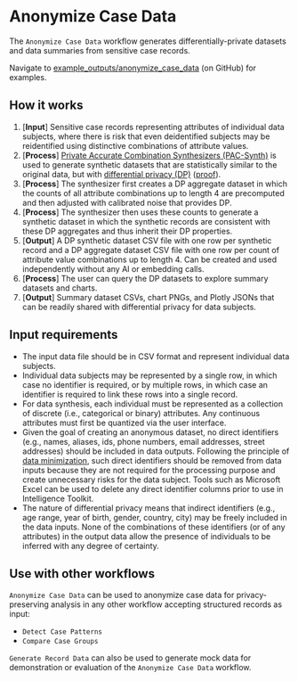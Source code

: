 # Anonymize Case Data

The `Anonymize Case Data` workflow generates differentially-private datasets and data summaries from sensitive case records.

Navigate to [example_outputs/anonymize_case_data](https://github.com/microsoft/intelligence-toolkit/tree/main/example_outputs/anonymize_case_data) (on GitHub) for examples.

## How it works

1. [**Input**] Sensitive case records representing attributes of individual data subjects, where there is risk that even deidentified subjects may be reidentified using distinctive combinations of attribute values.
2. [**Process**] [Private Accurate Combination Synthesizers (PAC-Synth)](https://github.com/microsoft/synthetic-data-showcase/blob/main/packages/lib-pacsynth/README.md) is used to generate synthetic datasets that are statistically similar to the original data, but with [differential privacy (DP)](https://en.wikipedia.org/wiki/Differential_privacy) ([proof](https://github.com/microsoft/synthetic-data-showcase/blob/main/docs/dp/dp_marginals.pdf)).
3. [**Process**] The synthesizer first creates a DP aggregate dataset in which the counts of all attribute combinations up to length 4 are precomputed and then adjusted with calibrated noise that provides DP.
4. [**Process**] The synthesizer then uses these counts to generate a synthetic dataset in which the synthetic records are consistent with these DP aggregates and thus inherit their DP properties.
5. [**Output**] A DP synthetic dataset CSV file with one row per synthetic record and a DP aggregate dataset CSV file with one row per count of attribute value combinations up to length 4. Can be created and used independently without any AI or embedding calls.
6. [**Process**] The user can query the DP datasets to explore summary datasets and charts.
7. [**Output**] Summary dataset CSVs, chart PNGs, and Plotly JSONs that can be readily shared with differential privacy for data subjects.

## Input requirements

- The input data file should be in CSV format and represent individual data subjects.
- Individual data subjects may be represented by a single row, in which case no identifier is required, or by multiple rows, in which case an identifier is required to link these rows into a single record.
- For data synthesis, each individual must be represented as a collection of discrete (i.e., categorical or binary) attributes. Any continuous attributes must first be quantized via the user interface.
- Given the goal of creating an anonymous dataset, no direct identifiers (e.g., names, aliases, ids, phone numbers, email addresses, street addresses) should be included in data outputs. Following the principle of [data minimization](https://en.wikipedia.org/wiki/Data_minimization), such direct identifiers should be removed from data inputs because they are not required for the processing purpose and create unnecessary risks for the data subject. Tools such as Microsoft Excel can be used to delete any direct identifier columns prior to use in Intelligence Toolkit.
- The nature of differential privacy means that indirect identifiers (e.g., age range, year of birth, gender, country, city) may be freely included in the data inputs. None of the combinations of these identifiers (or of any attributes) in the output data allow the presence of individuals to be inferred with any degree of certainty.

## Use with other workflows

`Anonymize Case Data` can be used to anonymize case data for privacy-preserving analysis in any other workflow accepting structured records as input:

- `Detect Case Patterns`
- `Compare Case Groups`

`Generate Record Data` can also be used to generate mock data for demonstration or evaluation of the `Anonymize Case Data` workflow.
